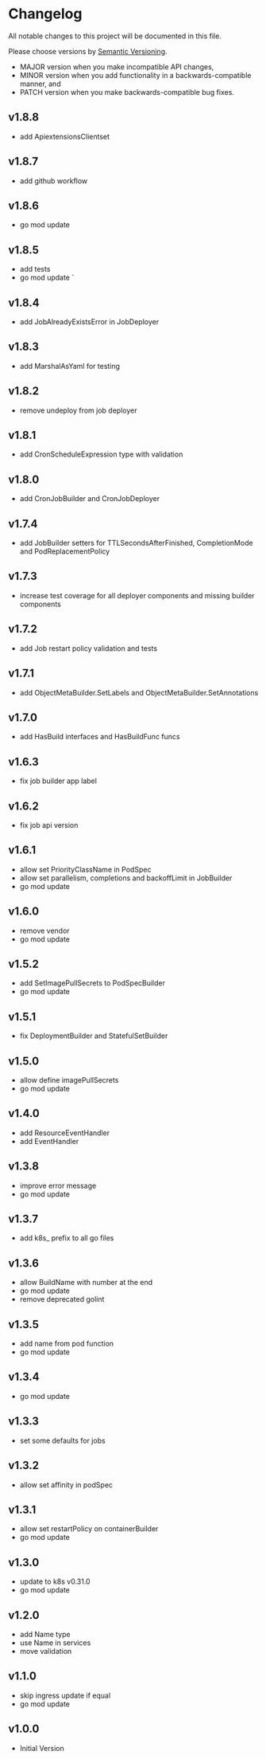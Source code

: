 # Changelog

All notable changes to this project will be documented in this file.

Please choose versions by [Semantic Versioning](http://semver.org/).

* MAJOR version when you make incompatible API changes,
* MINOR version when you add functionality in a backwards-compatible manner, and
* PATCH version when you make backwards-compatible bug fixes.

## v1.8.8

- add ApiextensionsClientset 

## v1.8.7

- add github workflow

## v1.8.6

- go mod update

## v1.8.5

- add tests
- go mod update
  `
## v1.8.4

- add JobAlreadyExistsError in JobDeployer  

## v1.8.3

- add MarshalAsYaml for testing

## v1.8.2

- remove undeploy from job deployer

## v1.8.1

- add CronScheduleExpression type with validation

## v1.8.0

- add CronJobBuilder and CronJobDeployer 

## v1.7.4

- add JobBuilder setters for TTLSecondsAfterFinished, CompletionMode and PodReplacementPolicy

## v1.7.3

- increase test coverage for all deployer components and missing builder components

## v1.7.2

- add Job restart policy validation and tests

## v1.7.1

- add ObjectMetaBuilder.SetLabels and ObjectMetaBuilder.SetAnnotations

## v1.7.0

- add HasBuild interfaces and HasBuildFunc funcs

## v1.6.3

- fix job builder app label

## v1.6.2

- fix job api version

## v1.6.1
 
- allow set PriorityClassName in PodSpec
- allow set parallelism, completions and backoffLimit in JobBuilder
- go mod update

## v1.6.0

- remove vendor
- go mod update

## v1.5.2

- add SetImagePullSecrets to PodSpecBuilder 
- go mod update

## v1.5.1

- fix DeploymentBuilder and StatefulSetBuilder

## v1.5.0

- allow define imagePullSecrets
- go mod update

## v1.4.0

- add ResourceEventHandler
- add EventHandler

## v1.3.8

- improve error message
- go mod update

## v1.3.7

- add k8s_ prefix to all go files

## v1.3.6

- allow BuildName with number at the end
- go mod update
- remove deprecated golint

## v1.3.5

- add name from pod function
- go mod update

## v1.3.4

- go mod update

## v1.3.3

- set some defaults for jobs

## v1.3.2

- allow set affinity in podSpec

## v1.3.1

- allow set restartPolicy on containerBuilder
- go mod update

## v1.3.0

- update to k8s v0.31.0
- go mod update

## v1.2.0

- add Name type
- use Name in services
- move validation

## v1.1.0

- skip ingress update if equal
- go mod update

## v1.0.0

- Initial Version
